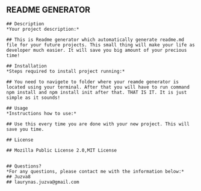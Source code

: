 ## README GENERATOR

    ## Description 
    *Your project description:* 

    ## This is Readme generator which automatically generate readme.md file for your future projects. This small thing will make your life as developer much easier. It will save you big amount of your precious time!
   
    ## Installation
    *Steps required to install project running:*

    ## You need to navigete to folder where your reamde generator is located using your terminal. After that you will have to run command npm install and npm install init after that. THAT IS IT. It is just simple as it sounds!

    ## Usage 
    *Instructions how to use:*

    ## Use this every time you are done with your new project. This will save you time.
    
    ## License

    ## Mozilla Public License 2.0,MIT License


    ## Questions?
    *For any questions, please contact me with the information below:*
    ## Juzva8
    ## laurynas.juzva@gmail.com
    
    